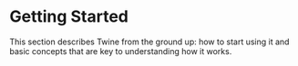 # Getting Started

This section describes Twine from the ground up: how to start using it and basic
concepts that are key to understanding how it works.